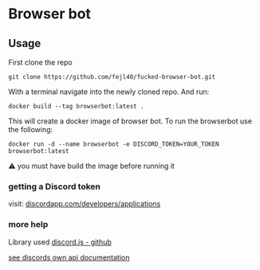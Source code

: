 # Browser bot

## Usage 
First clone the repo

 ``` git clone https://github.com/fejl40/fucked-browser-bot.git ```

With a terminal navigate into the newly cloned repo. And run: 

``` docker build --tag browserbot:latest . ```

This will create a docker image of browser bot. To run the browserbot use the following:

``` docker run -d --name browserbot -e DISCORD_TOKEN=YOUR_TOKEN browserbot:latest ```

⚠️ you must have build the image before running it

### getting a Discord token
visit:
[discordapp.com/developers/applications](https://discordapp.com/developers/applications/)


### more help
Library used [discord.js - github](https://github.com/discordjs/discord.js)

[see discords own api documentation](https://discord.com/developers/docs/getting-started) 